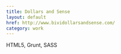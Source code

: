 ```yaml
---
title: Dollars and Sense
layout: default
href: http://www.bividollarsandsense.com/
category: work
---
```



HTML5, Grunt, SASS
